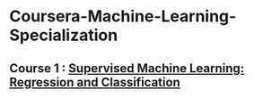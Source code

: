 # Coursera-Machine-Learning-Specialization
## Course 1 : [Supervised Machine Learning: Regression and Classification ](https://www.coursera.org/learn/machine-learning?specialization=machine-learning-introduction)

